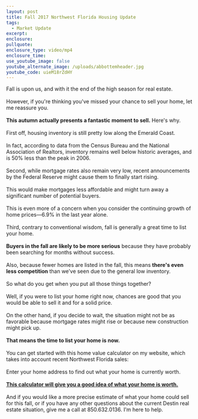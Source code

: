 ```yaml
---
layout: post
title: Fall 2017 Northwest Florida Housing Update
tags:
  - Market Update
excerpt:
enclosure:
pullquote:
enclosure_type: video/mp4
enclosure_time:
use_youtube_image: false
youtube_alternate_image: /uploads/abbottemheader.jpg
youtube_code: uieM18rZdHY
---
```



Fall is upon us, and with it the end of the high season for real estate.<br><br>However, if you're thinking you've missed your chance to sell your home, let me reassure you.<br><br>**This autumn actually presents a fantastic moment to sell.** Here's why.<br><br>First off, housing inventory is still pretty low along the Emerald Coast.<br><br>In fact, according to data from the Census Bureau and the National Association of Realtors, inventory remains well below historic averages, and is 50% less than the peak in 2006.<br><br>Second, while mortgage rates also remain very low, recent announcements by the Federal Reserve might cause them to finally start rising.<br><br>This would make mortgages less affordable and might turn away a significant number of potential buyers.<br><br>This is even more of a concern when you consider the continuing growth of home prices—6.9% in the last year alone.<br><br>Third, contrary to conventional wisdom, fall is generally a great time to list your home.<br><br>**Buyers in the fall are likely to be more serious** because they have probably been searching for months without success.<br><br>Also, because fewer homes are listed in the fall, this means **there's even less competition** than we’ve seen due to the general low inventory.<br><br>So what do you get when you put all those things together?<br><br>Well, if you were to list your home right now, chances are good that you would be able to sell it and for a solid price.<br><br>On the other hand, if you decide to wait, the situation might not be as favorable because mortgage rates might rise or because new construction might pick up.<br><br>**That means the time to list your home is now.**<br><br>You can get started with this home value calculator on my website, which takes into account recent Northwest Florida sales:<br><br>Enter your home address to find out what your home is currently worth.<br><br>**[This calculator will give you a good idea of what your home is worth.](http://search.nathanabbottteam.com/idx/homevaluation)**<br><br>And if you would like a more precise estimate of what your home could sell for this fall, or if you have any other questions about the current Destin real estate situation, give me a call at 850.632.0136. I'm here to help.
